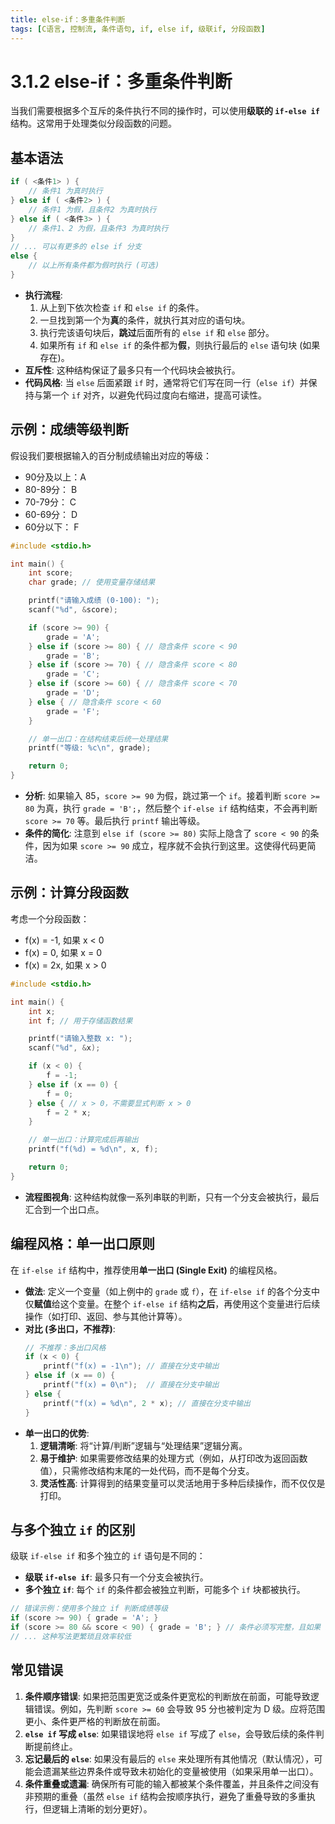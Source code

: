```yaml
---
title: else-if：多重条件判断
tags: [C语言, 控制流, 条件语句, if, else if, 级联if, 分段函数]
---
```


# 3.1.2 else-if：多重条件判断

当我们需要根据多个互斥的条件执行不同的操作时，可以使用**级联的 `if-else if`** 结构。这常用于处理类似分段函数的问题。

## 基本语法

```c
if ( <条件1> ) {
    // 条件1 为真时执行
} else if ( <条件2> ) {
    // 条件1 为假，且条件2 为真时执行
} else if ( <条件3> ) {
    // 条件1、2 为假，且条件3 为真时执行
}
// ... 可以有更多的 else if 分支
else {
    // 以上所有条件都为假时执行 (可选)
}
```

-   **执行流程**: 
    1.  从上到下依次检查 `if` 和 `else if` 的条件。
    2.  一旦找到第一个为**真**的条件，就执行其对应的语句块。
    3.  执行完该语句块后，**跳过**后面所有的 `else if` 和 `else` 部分。
    4.  如果所有 `if` 和 `else if` 的条件都为**假**，则执行最后的 `else` 语句块 (如果存在)。
-   **互斥性**: 这种结构保证了最多只有一个代码块会被执行。
-   **代码风格**: 当 `else` 后面紧跟 `if` 时，通常将它们写在同一行（`else if`）并保持与第一个 `if` 对齐，以避免代码过度向右缩进，提高可读性。

## 示例：成绩等级判断

假设我们要根据输入的百分制成绩输出对应的等级：
-   90分及以上：A
-   80-89分： B
-   70-79分： C
-   60-69分： D
-   60分以下： F

```c
#include <stdio.h>

int main() {
    int score;
    char grade; // 使用变量存储结果

    printf("请输入成绩 (0-100): ");
    scanf("%d", &score);

    if (score >= 90) {
        grade = 'A';
    } else if (score >= 80) { // 隐含条件 score < 90
        grade = 'B';
    } else if (score >= 70) { // 隐含条件 score < 80
        grade = 'C';
    } else if (score >= 60) { // 隐含条件 score < 70
        grade = 'D';
    } else { // 隐含条件 score < 60
        grade = 'F';
    }

    // 单一出口：在结构结束后统一处理结果
    printf("等级: %c\n", grade);

    return 0;
}
```

-   **分析**: 如果输入 85，`score >= 90` 为假，跳过第一个 `if`。接着判断 `score >= 80` 为真，执行 `grade = 'B';`，然后整个 `if-else if` 结构结束，不会再判断 `score >= 70` 等。最后执行 `printf` 输出等级。
-   **条件的简化**: 注意到 `else if (score >= 80)` 实际上隐含了 `score < 90` 的条件，因为如果 `score >= 90` 成立，程序就不会执行到这里。这使得代码更简洁。

## 示例：计算分段函数

考虑一个分段函数：
-   f(x) = -1,  如果 x < 0
-   f(x) = 0,   如果 x = 0
-   f(x) = 2x,  如果 x > 0

```c
#include <stdio.h>

int main() {
    int x;
    int f; // 用于存储函数结果

    printf("请输入整数 x: ");
    scanf("%d", &x);

    if (x < 0) {
        f = -1;
    } else if (x == 0) {
        f = 0;
    } else { // x > 0，不需要显式判断 x > 0
        f = 2 * x;
    }

    // 单一出口：计算完成后再输出
    printf("f(%d) = %d\n", x, f);

    return 0;
}
```
- **流程图视角**: 这种结构就像一系列串联的判断，只有一个分支会被执行，最后汇合到一个出口点。

## 编程风格：单一出口原则

在 `if-else if` 结构中，推荐使用**单一出口 (Single Exit)** 的编程风格。

-   **做法**: 定义一个变量（如上例中的 `grade` 或 `f`），在 `if-else if` 的各个分支中仅**赋值**给这个变量。在整个 `if-else if` 结构**之后**，再使用这个变量进行后续操作（如打印、返回、参与其他计算等）。
-   **对比 (多出口，不推荐)**:
    ```c
    // 不推荐：多出口风格
    if (x < 0) {
        printf("f(x) = -1\n"); // 直接在分支中输出
    } else if (x == 0) {
        printf("f(x) = 0\n");  // 直接在分支中输出
    } else {
        printf("f(x) = %d\n", 2 * x); // 直接在分支中输出
    }
    ```
-   **单一出口的优势**:
    1.  **逻辑清晰**: 将“计算/判断”逻辑与“处理结果”逻辑分离。
    2.  **易于维护**: 如果需要修改结果的处理方式（例如，从打印改为返回函数值），只需修改结构末尾的一处代码，而不是每个分支。
    3.  **灵活性高**: 计算得到的结果变量可以灵活地用于多种后续操作，而不仅仅是打印。

## 与多个独立 `if` 的区别

级联 `if-else if` 和多个独立的 `if` 语句是不同的：

-   **级联 `if-else if`**: 最多只有一个分支会被执行。
-   **多个独立 `if`**: 每个 `if` 的条件都会被独立判断，可能多个 `if` 块都被执行。

```c
// 错误示例：使用多个独立 if 判断成绩等级
if (score >= 90) { grade = 'A'; }
if (score >= 80 && score < 90) { grade = 'B'; } // 条件必须写完整，且如果 score=95，A B 都会被判断
// ... 这种写法更繁琐且效率较低
```

## 常见错误

1.  **条件顺序错误**: 如果把范围更宽泛或条件更宽松的判断放在前面，可能导致逻辑错误。例如，先判断 `score >= 60` 会导致 95 分也被判定为 D 级。应将范围更小、条件更严格的判断放在前面。
2.  **`else if` 写成 `else`**: 如果错误地将 `else if` 写成了 `else`，会导致后续的条件判断提前终止。
3.  **忘记最后的 `else`**: 如果没有最后的 `else` 来处理所有其他情况（默认情况），可能会遗漏某些边界条件或导致未初始化的变量被使用（如果采用单一出口）。
4.  **条件重叠或遗漏**: 确保所有可能的输入都被某个条件覆盖，并且条件之间没有非预期的重叠（虽然 `else if` 结构会按顺序执行，避免了重叠导致的多重执行，但逻辑上清晰的划分更好）。
